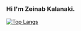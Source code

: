 <h3 dir="auto">
  Hi
  <animated-image data-catalyst="" style="width: 28px">
    <span
      class="AnimatedImagePlayer"
      data-target="animated-image.player"
      hidden=""
    >
      <a
        data-target="animated-image.openButton"
        aria-label="Open hi in new window"
        class="AnimatedImagePlayer-button"
        href="https://user-images.githubusercontent.com/1303154/88677602-1635ba80-d120-11ea-84d8-d263ba5fc3c0.gif"
        target="_blank"
      >
        <svg
          aria-hidden="true"
          class="octicon"
          xmlns="http://www.w3.org/2000/svg"
          viewBox="0 0 16 16"
          width="16"
          height="16"
        >
          <path
            fill-rule="evenodd"
            d="M10.604 1h4.146a.25.25 0 01.25.25v4.146a.25.25 0 01-.427.177L13.03 4.03 9.28 7.78a.75.75 0 01-1.06-1.06l3.75-3.75-1.543-1.543A.25.25 0 0110.604 1zM3.75 2A1.75 1.75 0 002 3.75v8.5c0 .966.784 1.75 1.75 1.75h8.5A1.75 1.75 0 0014 12.25v-3.5a.75.75 0 00-1.5 0v3.5a.25.25 0 01-.25.25h-8.5a.25.25 0 01-.25-.25v-8.5a.25.25 0 01.25-.25h3.5a.75.75 0 000-1.5h-3.5z"
          ></path>
        </svg>
      </a>
    </span>
  </animated-image>
  I'm Zeinab Kalanaki.
</h3>




[![Top Langs](https://github-readme-stats.vercel.app/api/top-langs/?username=zeinabkalanaki&layout=compact)](https://github.com/anuraghazra/github-readme-stats)


<!--
[![Anurag's GitHub stats](https://github-readme-stats.vercel.app/api?username=zeinabkalanaki)](https://github.com/anuraghazra/github-readme-stats)

[![Readme Card](https://github-readme-stats.vercel.app/api/pin/?username=zeinabkalanaki&repo=LearnAngular-auth)](https://github.com/anuraghazra/github-readme-stats)

[![Top Langs](https://github-readme-stats.vercel.app/api/top-langs/?username=zeinabkalanaki)](https://github.com/anuraghazra/github-readme-stats)

**zeinabkalanaki/zeinabkalanaki** is a ✨ _special_ ✨ repository because its `README.md` (this file) appears on your GitHub profile.

Here are some ideas to get you started:

- 🔭 I’m currently working on ...
- 🌱 I’m currently learning ...
- 👯 I’m looking to collaborate on ...
- 🤔 I’m looking for help with ...
- 💬 Ask me about ...
- 📫 How to reach me: ...
- 😄 Pronouns: ...
- ⚡ Fun fact: ...
-->
